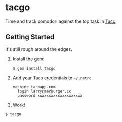 # tacgo

Time and track pomodori against the top task in [Taco].

[taco]: https://tacoapp.com

## Getting Started

It's still rough around the edges.

 1. Install the gem:

    ```
    $ gem install tacgo
    ```

 2. Add your Taco credentials to `~/.netrc`.

    ```
    machine tacoapp.com
      login larry@marburger.cc
      password xxxxxxxxxxxxxxxxxxxx
    ```

 3. Work!

   ```
   $ tacgo
   ```
